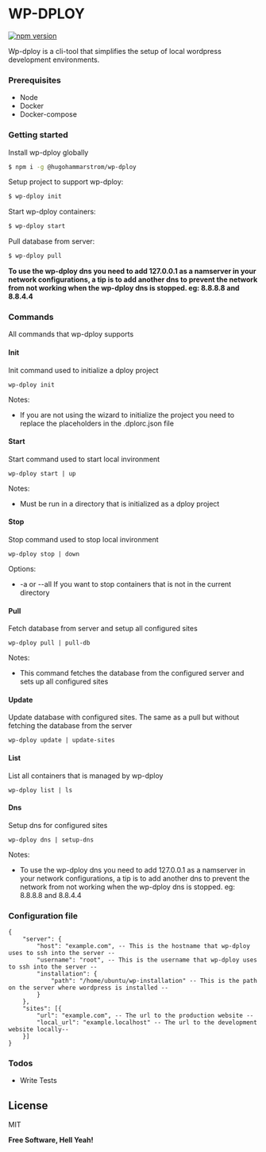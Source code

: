 # WP-DPLOY
[![npm version](https://badge.fury.io/js/%40hugohammarstrom%2Fwp-dploy.svg)](https://badge.fury.io/js/%40hugohammarstrom%2Fwp-dploy)

Wp-dploy is a cli-tool that simplifies the setup of local wordpress development environments. 

### Prerequisites
  - Node
  - Docker
  - Docker-compose

### Getting started

Install wp-dploy globally

```sh
$ npm i -g @hugohammarstrom/wp-dploy
```

Setup project to support wp-dploy:
```sh
$ wp-dploy init
```

Start wp-dploy containers:
```sh
$ wp-dploy start
```

Pull database from server:
```sh
$ wp-dploy pull
```

**To use the wp-dploy dns you need to add 127.0.0.1 as a namserver in your network configurations, a tip is to add another dns to prevent the network from not working when the wp-dploy dns is stopped. eg: 8.8.8.8 and 8.8.4.4**


### Commands
All commands that wp-dploy supports

#### Init
Init command used to initialize a dploy project
```
wp-dploy init
```
Notes:
  - If you are not using the wizard to initialize the project you need to replace the placeholders in the .dplorc.json file

#### Start
Start command used to start local invironment
```
wp-dploy start | up
```
Notes:
  - Must be run in a directory that is initialized as a dploy project
  
#### Stop
Stop command used to stop local invironment
```
wp-dploy stop | down
```
Options:
  - -a or --all If you want to stop containers that is not in the current directory

#### Pull
Fetch database from server and setup all configured sites
```
wp-dploy pull | pull-db
```
Notes:
  - This command fetches the database from the configured server and sets up all configured sites

#### Update
Update database with configured sites. The same as a pull but without fetching the database from the server
```
wp-dploy update | update-sites
```
#### List
List all containers that is managed by wp-dploy
```
wp-dploy list | ls
```

#### Dns
Setup dns for configured sites
```
wp-dploy dns | setup-dns
```

Notes:
  - To use the wp-dploy dns you need to add 127.0.0.1 as a namserver in your network configurations, a tip is to add another dns to prevent the network from not working when the wp-dploy dns is stopped. eg: 8.8.8.8 and 8.8.4.4




### Configuration file
```
{
    "server": {
        "host": "example.com", -- This is the hostname that wp-dploy uses to ssh into the server --
        "username": "root", -- This is the username that wp-dploy uses to ssh into the server --
        "installation": {
            "path": "/home/ubuntu/wp-installation" -- This is the path on the server where wordpress is installed --
        }
    },
    "sites": [{
        "url": "example.com", -- The url to the production website --
        "local_url": "example.localhost" -- The url to the development website locally--
    }]
}
```

### Todos

 - Write Tests

License
----

MIT


**Free Software, Hell Yeah!**

